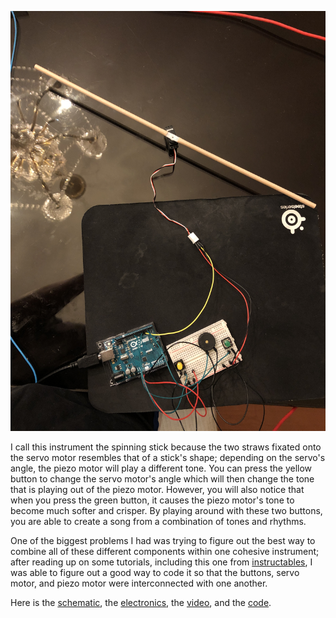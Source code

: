 ![](instrument.jpg)

I call this instrument the spinning stick because the two straws fixated onto the servo motor resembles that of a stick's shape; depending on the servo's angle, the piezo motor will play a different tone. You can press the yellow button to change the servo motor's angle which will then change the tone that is playing out of the piezo motor. However, you will also notice that when you press the green button, it causes the piezo motor's tone to become much softer and crisper. By playing around with these two buttons, you are able to create a song from a combination of tones and rhythms.

One of the biggest problems I had was trying to figure out the best way to combine all of these different components within one cohesive instrument; after reading up on some tutorials, including this one from [instructables](https://www.instructables.com/id/Servo-Motor-Arduino/), I was able to figure out a good way to code it so that the buttons, servo motor, and piezo motor were interconnected with one another.

Here is the [schematic](schematic.jpg), the [electronics](electronics.jpg), the [video](https://youtu.be/1EAv5VAChzc), and the [code](instrument.ino).
